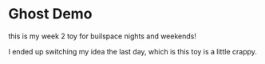 # Ghost Demo

this is my week 2 toy for builspace nights and weekends!

I ended up switching my idea the last day, which is this toy is a little crappy.
